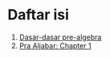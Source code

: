 # Daftar isi
1. [Dasar-dasar pre-algebra](dasar-dasar.md)
2. [Pra Aljabar: Chapter 1](praaljabar-bab1.md)
